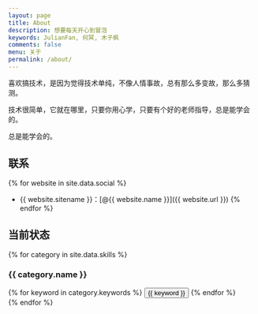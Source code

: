 ```yaml
---
layout: page
title: About
description: 想要每天开心到冒泡
keywords: JulianFan, 何冥, 木子枫
comments: false
menu: 关于
permalink: /about/
---
```


喜欢搞技术，是因为觉得技术单纯，不像人情事故，总有那么多变故，那么多猜测。

技术很简单，它就在哪里，只要你用心学，只要有个好的老师指导，总是能学会的。

总是能学会的。

## 联系

{% for website in site.data.social %}
* {{ website.sitename }}：[@{{ website.name }}]({{ website.url }})
{% endfor %}

## 当前状态

{% for category in site.data.skills %}
### {{ category.name }}
<div class="btn-inline">
{% for keyword in category.keywords %}
<button class="btn btn-outline" type="button">{{ keyword }}</button>
{% endfor %}
</div>
{% endfor %}

